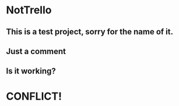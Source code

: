 # NotTrello
## This is a test project, sorry for the name of it.
## Just a comment
## Is it working?
# CONFLICT!